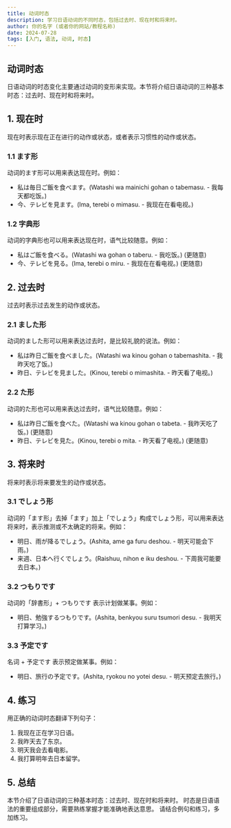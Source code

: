 ```yaml
---
title: 动词时态
description: 学习日语动词的不同时态，包括过去时、现在时和将来时。
author: 你的名字 (或者你的网站/教程名称)
date: 2024-07-28
tags: [入门, 语法, 动词, 时态]
---
```


## 动词时态

日语动词的时态变化主要通过动词的变形来实现。本节将介绍日语动词的三种基本时态：过去时、现在时和将来时。

## 1. 现在时

现在时表示现在正在进行的动作或状态，或者表示习惯性的动作或状态。

### 1.1 ます形

动词的ます形可以用来表达现在时。例如：

- 私は毎日ご飯を食べます。(Watashi wa mainichi gohan o tabemasu. - 我每天都吃饭。)
- 今、テレビを見ます。(Ima, terebi o mimasu. - 我现在在看电视。)

### 1.2 字典形

动词的字典形也可以用来表达现在时，语气比较随意。例如：

- 私はご飯を食べる。(Watashi wa gohan o taberu. - 我吃饭。) (更随意)
- 今、テレビを見る。(Ima, terebi o miru. - 我现在在看电视。) (更随意)

## 2. 过去时

过去时表示过去发生的动作或状态。

### 2.1 ました形

动词的ました形可以用来表达过去时，是比较礼貌的说法。例如：

- 私は昨日ご飯を食べました。(Watashi wa kinou gohan o tabemashita. - 我昨天吃了饭。)
- 昨日、テレビを見ました。(Kinou, terebi o mimashita. - 昨天看了电视。)

### 2.2 た形

动词的た形也可以用来表达过去时，语气比较随意。例如：

- 私は昨日ご飯を食べた。(Watashi wa kinou gohan o tabeta. - 我昨天吃了饭。) (更随意)
- 昨日、テレビを見た。(Kinou, terebi o mita. - 昨天看了电视。) (更随意)

## 3. 将来时

将来时表示将来要发生的动作或状态。

### 3.1 でしょう形

动词的「ます形」去掉「ます」加上「でしょう」构成でしょう形，可以用来表达将来时，表示推测或不太确定的将来。例如：

- 明日、雨が降るでしょう。(Ashita, ame ga furu deshou. - 明天可能会下雨。)
- 来週、日本へ行くでしょう。(Raishuu, nihon e iku deshou. - 下周我可能要去日本。)

### 3.2 つもりです

动词的「辞書形」+ つもりです 表示计划做某事。例如：

- 明日、勉強するつもりです。(Ashita, benkyou suru tsumori desu. - 我明天打算学习。)

### 3.3 予定です

名词 + 予定です 表示预定做某事。例如：

- 明日、旅行の予定です。(Ashita, ryokou no yotei desu. - 明天预定去旅行。)

## 4. 练习

用正确的动词时态翻译下列句子：

1. 我现在正在学习日语。
2. 我昨天去了东京。
3. 明天我会去看电影。
4. 我打算明年去日本留学。

## 5. 总结

本节介绍了日语动词的三种基本时态：过去时、现在时和将来时。 时态是日语语法的重要组成部分，需要熟练掌握才能准确地表达意思。 请结合例句和练习，多加练习。
